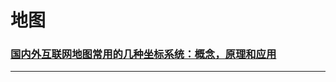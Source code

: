 # 地图

### [国内外互联网地图常用的几种坐标系统：概念，原理和应用](internet-map-commonly-used-several-kinds-of-coordinate-system-at-home-and-abroad-the-concept-principle-and-application)

---

